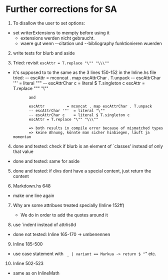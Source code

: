 # Further corrections for SA

1) To disallow the user to set options:
 - set writerExtensions to mempty before using it
    - extensions werden nicht gebraucht. 
    - waere gut wenn --citation und --bibliography funktionieren wuerden

2) write tests for blurb and aside

3) Tried: revisit `escAttr = T.replace "\"" "\\\""`
 - it's supposed to to the same as the 3 lines 150-152 in the Inline.hs file
   tried:     -- escAttr          = mconcat . map escAttrChar . T.unpack
              -- escAttrChar '"'  = literal "\""
              -- escAttrChar c    = literal $ T.singleton c
              escAttr = T.replace "\"" "\\\""

              and

              escAttr          = mconcat . map escAttrChar . T.unpack
              -- escAttrChar '"'  = literal "\""
              -- escAttrChar c    = literal $ T.singleton c
              escAttr = T.replace "\"" "\\\""

              => both results in compile error because of mismatched types
              => keine Ahnung, könnte man sicher hinbiegen, läuft ja momentan


4) done and tested: check if blurb is an element of `classes' instead of only that value
 - done and tested: same for aside

5) done and tested: if divs dont have a special content, just return the content

6) Markdown.hs 648
 - make one line again

7) Why are some attribues treated specially (Inline 152ff)
    - We do in order to add the quotes around it

8) use `indent instead of attrlistId
 - done not tested: Inline 165-170    -> umbenennen

9) Inline 185-500
 - use case statement with ` _ | variant == Markua -> return $ "`" etc.

10) Inline 502-523
 - same as on InlineMath
